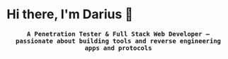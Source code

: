 # Hi there, I'm Darius 👋


<p align="center"><h4 align="center"><samp> A Penetration Tester & Full Stack Web Developer — passionate about building tools and reverse engineering apps and protocols </samp></h4></p>


<!--
**S1mple133/S1mple133** is a ✨ _special_ ✨ repository because its `README.md` (this file) appears on your GitHub profile.

Here are some ideas to get you started:

- 🔭 I’m currently working on ...
- 🌱 I’m currently learning ...
- 👯 I’m looking to collaborate on ...
- 🤔 I’m looking for help with ...
- 💬 Ask me about ...
- 📫 How to reach me: ...
- 😄 Pronouns: ...
- ⚡ Fun fact: ...

## Whoami
- I’m a penetration tester and full-stack web developer with a strong passion for reverse engineering applications and protocols, as well as uncovering security vulnerabilities in my free time.
- Currently publishing blogs on Cyber Security, Red Teaming, and CTFs, sharing insights and practical knowledge with the community.

## Achievements
- Secured **3rd place as a team** at DEF CON 2025 Red Alert ICS CTF
- Ranked **10th out of 22 finalists** at the Romanian Cyber Security Challenge 2024 Finals
- Ranked **23rd out of 397 participants** at the Romanian Cyber Security Challenge 2024 Qualifiers
- Achieved **1st place (team)** at the Austrian Cyber Security Challenge Finals 2022
- Burp Suite Certified Practitioner
- OffSec Certified Professional
- OffSec Wireless Professional
-->
